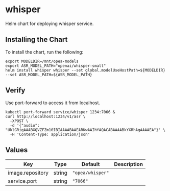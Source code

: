 # whisper

Helm chart for deploying whisper service.

## Installing the Chart

To install the chart, run the following:

```console
export MODELDIR=/mnt/opea-models
export ASR_MODEL_PATH="openai/whisper-small"
helm install whisper whisper --set global.modelUseHostPath=${MODELDIR} --set ASR_MODEL_PATH=${ASR_MODEL_PATH}
```

## Verify

Use port-forward to access it from localhost.

```console
kubectl port-forward service/whisper 1234:7066 &
curl http://localhost:1234/v1/asr \
  -XPOST \
  -d '{"audio": "UklGRigAAABXQVZFZm10IBIAAAABAAEARKwAAIhYAQACABAAAABkYXRhAgAAAAEA"}' \
  -H 'Content-Type: application/json'
```

## Values

| Key              | Type   | Default          | Description |
| ---------------- | ------ | ---------------- | ----------- |
| image.repository | string | `"opea/whisper"` |             |
| service.port     | string | `"7066"`         |             |
